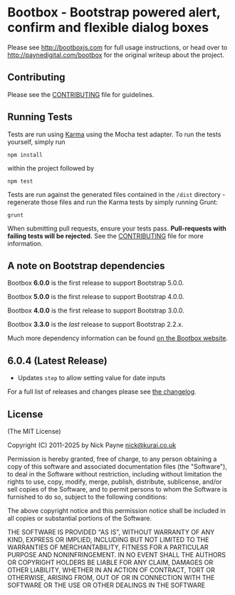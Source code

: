 # Bootbox - Bootstrap powered alert, confirm and flexible dialog boxes

Please see http://bootboxjs.com for full usage instructions, or head over to http://paynedigital.com/bootbox for
the original writeup about the project.

## Contributing

Please see the [CONTRIBUTING](https://github.com/bootboxjs/bootbox/blob/master/CONTRIBUTING.md) file for guidelines.

## Running Tests

Tests are run using [Karma](http://karma-runner.github.io/0.8/index.html) using the Mocha test adapter. To run the tests yourself, simply run 

```
npm install
``` 

within the project followed by 

```
npm test
```

Tests are run against the generated files contained in the `/dist` directory - regenerate those files and run the Karma tests by simply running Grunt:

```
grunt
```

When submitting pull requests, ensure your tests pass. **Pull-requests with failing tests will be rejected.** See the
[CONTRIBUTING](https://github.com/bootboxjs/bootbox/blob/master/CONTRIBUTING.md) file for more information.

## A note on Bootstrap dependencies

Bootbox **6.0.0** is the first release to support Bootstrap 5.0.0.

Bootbox **5.0.0** is the first release to support Bootstrap 4.0.0.

Bootbox **4.0.0** is the first release to support Bootstrap 3.0.0.

Bootbox **3.3.0** is the *last* release to support Bootstrap 2.2.x.

Much more dependency information can be found [on the Bootbox website](http://bootboxjs.com/getting-started.html#bootbox-dependencies).

## 6.0.4 (Latest Release)
 
 - Updates `step` to allow setting value for date inputs

For a full list of releases and changes please see [the changelog](https://github.com/bootboxjs/bootbox/blob/master/CHANGELOG.md).

## License

(The MIT License)

Copyright (C) 2011-2025 by Nick Payne <nick@kurai.co.uk>

Permission is hereby granted, free of charge, to any person obtaining a copy
of this software and associated documentation files (the "Software"), to deal
in the Software without restriction, including without limitation the rights
to use, copy, modify, merge, publish, distribute, sublicense, and/or sell
copies of the Software, and to permit persons to whom the Software is
furnished to do so, subject to the following conditions:

The above copyright notice and this permission notice shall be included in
all copies or substantial portions of the Software.

THE SOFTWARE IS PROVIDED "AS IS", WITHOUT WARRANTY OF ANY KIND, EXPRESS OR
IMPLIED, INCLUDING BUT NOT LIMITED TO THE WARRANTIES OF MERCHANTABILITY,
FITNESS FOR A PARTICULAR PURPOSE AND NONINFRINGEMENT. IN NO EVENT SHALL THE
AUTHORS OR COPYRIGHT HOLDERS BE LIABLE FOR ANY CLAIM, DAMAGES OR OTHER
LIABILITY, WHETHER IN AN ACTION OF CONTRACT, TORT OR OTHERWISE, ARISING FROM,
OUT OF OR IN CONNECTION WITH THE SOFTWARE OR THE USE OR OTHER DEALINGS IN
THE SOFTWARE
